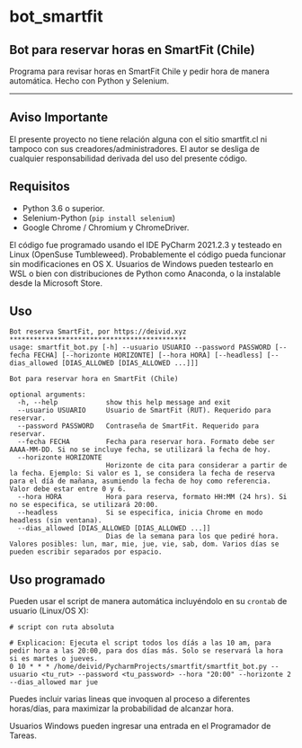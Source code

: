 # bot_smartfit
## Bot para reservar horas en SmartFit (Chile)

Programa para revisar horas en SmartFit Chile y pedir hora de manera automática. Hecho con Python y Selenium.

---

## Aviso Importante
El presente proyecto no tiene relación alguna con el sitio smartfit.cl ni tampoco con sus creadores/administradores.
El autor se desliga de cualquier responsabilidad derivada del uso del presente código.

## Requisitos

- Python 3.6 o superior.
- Selenium-Python (```pip install selenium```)
- Google Chrome / Chromium y ChromeDriver.

El código fue programado usando el IDE PyCharm 2021.2.3 y testeado en Linux (OpenSuse Tumbleweed). Probablemente el código pueda funcionar sin modificaciones en 
OS X. Usuarios de Windows pueden testearlo en WSL o bien con distribuciones de Python como Anaconda, o la instalable desde la Microsoft Store.

## Uso

```
Bot reserva SmartFit, por https://deivid.xyz
********************************************
usage: smartfit_bot.py [-h] --usuario USUARIO --password PASSWORD [--fecha FECHA] [--horizonte HORIZONTE] [--hora HORA] [--headless] [--dias_allowed [DIAS_ALLOWED [DIAS_ALLOWED ...]]]

Bot para reservar hora en SmartFit (Chile)

optional arguments:
  -h, --help            show this help message and exit
  --usuario USUARIO     Usuario de SmartFit (RUT). Requerido para reservar.
  --password PASSWORD   Contraseña de SmartFit. Requerido para reservar.
  --fecha FECHA         Fecha para reservar hora. Formato debe ser AAAA-MM-DD. Si no se incluye fecha, se utilizará la fecha de hoy.
  --horizonte HORIZONTE
                        Horizonte de cita para considerar a partir de la fecha. Ejemplo: Si valor es 1, se considera la fecha de reserva para el díá de mañana, asumiendo la fecha de hoy como referencia. Valor debe estar entre 0 y 6.
  --hora HORA           Hora para reserva, formato HH:MM (24 hrs). Si no se especifica, se utilizará 20:00.
  --headless            Si se especifica, inicia Chrome en modo headless (sin ventana).
  --dias_allowed [DIAS_ALLOWED [DIAS_ALLOWED ...]]
                        Dias de la semana para los que pediré hora. Valores posibles: lun, mar, mie, jue, vie, sab, dom. Varios días se pueden escribir separados por espacio.

```

## Uso programado

Pueden usar el script de manera automática incluyéndolo en su `crontab` de usuario (Linux/OS X):

```
# script con ruta absoluta

# Explicacion: Ejecuta el script todos los díás a las 10 am, para pedir hora a las 20:00, para dos días más. Solo se reservará la hora si es martes o jueves.
0 10 * * * /home/deivid/PycharmProjects/smartfit/smartfit_bot.py --usuario <tu_rut> --password <tu_password> --hora "20:00" --horizonte 2 --dias_allowed mar jue
```
Puedes incluir varias lineas que invoquen al proceso a diferentes horas/días, para maximizar la probabilidad de alcanzar hora.

Usuarios Windows pueden ingresar una entrada en el Programador de Tareas.

